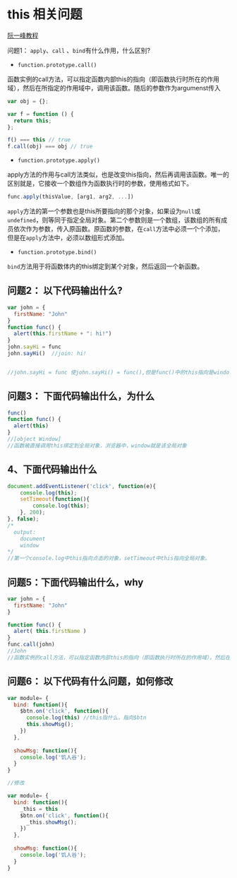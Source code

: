 # this 相关问题

[阮一峰教程](http://javascript.ruanyifeng.com/oop/this.html#toc3)

问题1： `apply`、`call` 、`bind`有什么作用，什么区别?

- `function.prototype.call()`

函数实例的call方法，可以指定函数内部this的指向（即函数执行时所在的作用域），然后在所指定的作用域中，调用该函数。随后的参数作为argumenst传入
```js
var obj = {};

var f = function () {
  return this;
};

f() === this // true
f.call(obj) === obj // true
```

- `function.prototype.apply()`

apply方法的作用与call方法类似，也是改变this指向，然后再调用该函数。唯一的区别就是，它接收一个数组作为函数执行时的参数，使用格式如下。
```js
func.apply(thisValue, [arg1, arg2, ...])
```

`apply`方法的第一个参数也是this所要指向的那个对象，如果设为`null`或`undefined`，则等同于指定全局对象。第二个参数则是一个数组，该数组的所有成员依次作为参数，传入原函数。原函数的参数，在`call`方法中必须一个个添加，但是在`apply`方法中，必须以数组形式添加。

- `function.prototype.bind()`

`bind`方法用于将函数体内的this绑定到某个对象，然后返回一个新函数。


## 问题2： 以下代码输出什么?
```js
var john = { 
  firstName: "John" 
}
function func() { 
  alert(this.firstName + ": hi!")
}
john.sayHi = func
john.sayHi()  //join: hi!


//john.sayHi = func 使john.sayHi() = func(),但是func()中的this指向是window，而john.sayHi()的this指向是john这个对象
```

## 问题3： 下面代码输出什么，为什么

```js
func() 
function func() { 
  alert(this)
}
//[object Window]
//函数被直接调用this绑定到全局对象，浏览器中，window就是该全局对象
```

## 4、下面代码输出什么
```js
document.addEventListener('click', function(e){
    console.log(this);
    setTimeout(function(){
        console.log(this);
    }, 200);
}, false);
/*
  output:
    document
    window
*/
//第一个console.log中this指向点击的对象，setTimeout中this指向全局对象。
```

## 问题5：下面代码输出什么，why

```js
var john = { 
  firstName: "John" 
}

function func() { 
  alert( this.firstName )
}
func.call(john)
//John
//函数实例的call方法，可以指定函数内部this的指向（即函数执行时所在的作用域），然后在所指定的作用域中，调用该函数。
```

## 问题6： 以下代码有什么问题，如何修改
```js
var module= {
  bind: function(){
    $btn.on('click', function(){
      console.log(this) //this指什么，指向$btn
      this.showMsg();
    })
  },
  
  showMsg: function(){
    console.log('饥人谷');
  }
}

//修改

var module= {
  bind: function(){
    _this = this
    $btn.on('click', function(){
      _this.showMsg();
    })
  },
  
  showMsg: function(){
    console.log('饥人谷');
  }
}
```